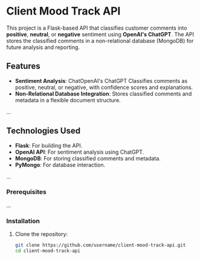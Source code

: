 # Client Mood Track API

This project is a Flask-based API that classifies customer comments into **positive**, **neutral**, or **negative** sentiment using **OpenAI's ChatGPT**. The API stores the classified comments in a non-relational database (MongoDB) for future analysis and reporting.

## Features
- **Sentiment Analysis**: ChatOpenAI's ChatGPT Classifies comments as positive, neutral, or negative, with confidence scores and explanations.
- **Non-Relational Database Integration**: Stores classified comments and metadata in a flexible document structure.

...

## Technologies Used
- **Flask**: For building the API.
- **OpenAI API**: For sentiment analysis using ChatGPT.
- **MongoDB**: For storing classified comments and metadata.
- **PyMongo**: For database interaction.

...


### Prerequisites
...


### Installation
1. Clone the repository:
   ```bash
   git clone https://github.com/username/client-mood-track-api.git
   cd client-mood-track-api




